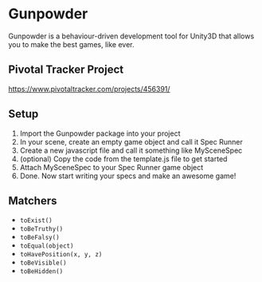 # Gunpowder 

Gunpowder is a behaviour-driven development tool for Unity3D that allows you to make the best games, like ever.

## Pivotal Tracker Project 

https://www.pivotaltracker.com/projects/456391/

## Setup

1. Import the Gunpowder package into your project
2. In your scene, create an empty game object and call it Spec Runner
3. Create a new javascript file and call it something like MySceneSpec
4. (optional) Copy the code from the template.js file to get started
5. Attach MySceneSpec to your Spec Runner game object
6. Done. Now start writing your specs and make an awesome game!

## Matchers

- `toExist()`
- `toBeTruthy()`
- `toBeFalsy()`
- `toEqual(object)`
- `toHavePosition(x, y, z)`
- `toBeVisible()`
- `toBeHidden()`


